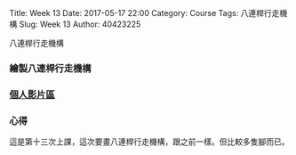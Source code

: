 Title: Week 13
Date: 2017-05-17 22:00
Category: Course
Tags: 八連桿行走機構
Slug: Week 13
Author: 40423225


八連桿行走機構

<!-- PELICAN_END_SUMMARY -->


<h3> 繪製八連桿行走機構</h3>




<h3><a href="https://vimeo.com/user60053503">個人影片區</a></h3>




<h3>心得</h3>
<p>這是第十三次上課，這次要畫八連桿行走機構，跟之前一樣。但比較多隻腳而已。<p>
